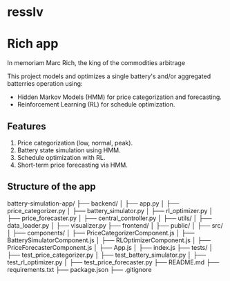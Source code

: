 # resslv
# Rich app

In memoriam Marc Rich, the king of the commodities arbitrage

This project models and optimizes a single battery's and/or aggregated batterries operation using:
- Hidden Markov Models (HMM) for price categorization and forecasting.
- Reinforcement Learning (RL) for schedule optimization.

## Features
1. Price categorization (low, normal, peak).
2. Battery state simulation using HMM.
3. Schedule optimization with RL.
4. Short-term price forecasting via HMM.

## Structure of the app 

battery-simulation-app/
├── backend/
│   ├── app.py
│   ├── price_categorizer.py
│   ├── battery_simulator.py
│   ├── rl_optimizer.py
│   ├── price_forecaster.py
│   ├── central_controller.py
│   ├── utils/
│       ├── data_loader.py
│       ├── visualizer.py
├── frontend/
│   ├── public/
│   ├── src/
│       ├── components/
│           ├── PriceCategorizerComponent.js
│           ├── BatterySimulatorComponent.js
│           ├── RLOptimizerComponent.js
│           ├── PriceForecasterComponent.js
│       ├── App.js
│       ├── index.js
├── tests/
│   ├── test_price_categorizer.py
│   ├── test_battery_simulator.py
│   ├── test_rl_optimizer.py
│   ├── test_price_forecaster.py
├── README.md
├── requirements.txt
├── package.json
├── .gitignore




